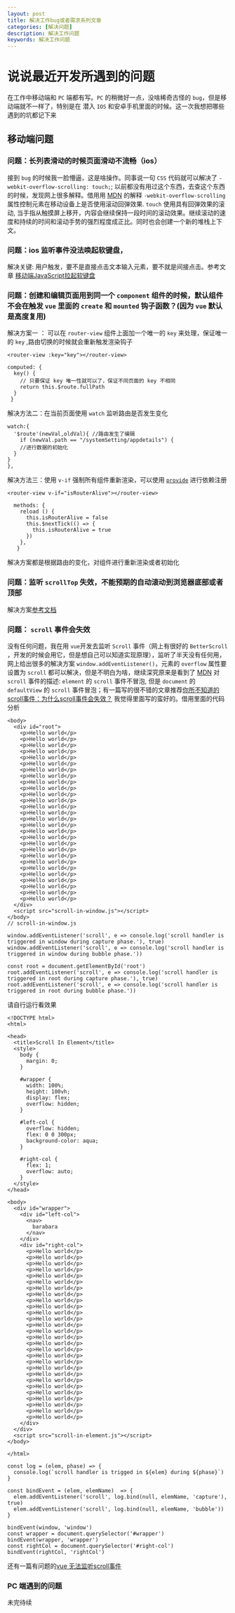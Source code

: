 ```yaml
---
layout: post
title: 解决工作bug或者需求系列文章
categories: [解决问题]
description: 解决工作问题
keywords: 解决工作问题 
---
```


# 说说最近开发所遇到的问题

在工作中移动端和 `PC` 端都有写。`PC` 的稍微好一点，没啥稀奇古怪的 `bug`，但是移动端就不一样了，特别是在 潜入 `IOS` 和安卓手机里面的时候。这一次我想把哪些遇到的坑都记下来

## 移动端问题

### 问题：长列表滑动的时候页面滑动不流畅（ios）
接到 `bug` 的时候我一脸懵逼，这是啥操作。同事说一句 `CSS` 代码就可以解决了 `-webkit-overflow-scrolling: touch;`; 以前都没有用过这个东西，去查这个东西的时候，发现网上很多解释。借用用 [MDN](https://developer.mozilla.org/zh-CN/docs/Web/CSS/-webkit-overflow-scrolling) 的解释 `-webkit-overflow-scrolling` 属性控制元素在移动设备上是否使用滚动回弹效果. `touch` 使用具有回弹效果的滚动, 当手指从触摸屏上移开，内容会继续保持一段时间的滚动效果。继续滚动的速度和持续的时间和滚动手势的强烈程度成正比。同时也会创建一个新的堆栈上下文。


### 问题：ios 监听事件没法唤起软键盘，

解决关键: 用户触发，要不是直接点击文本输入元素，要不就是间接点击。参考文章
[移动端JavaScript拉起软键盘](http://www.iamaddy.net/2016/11/mobile-keyboard-javascript/)


### 问题：创建和编辑页面用到同一个 `component` 组件的时候，默认组件不会在触发 `vue` 里面的 `create` 和 `mounted` 钩子函数？(因为 `vue` 默认是高度复用)

解决方案一 ： 可以在 `router-view` 组件上面加一个唯一的 `key` 来处理，保证唯一的 `key` ,路由切换的时候就会重新触发渲染钩子
```
<router-view :key="key"></router-view>

computed: {
  key() {
    // 只要保证 key 唯一性就可以了，保证不同页面的 key 不相同
    return this.$route.fullPath
  }
 }
```

解决方法二：在当前页面使用 `watch` 监听路由是否发生变化

```
watch:{
  '$route'(newVal,oldVal){ //路由发生了编辑
    if (newVal.path == "/systemSetting/appdetails") {
    //进行数据的初始化
  }
}
},
```
解决方法三：使用 `v-if` 强制所有组件重新渲染，可以使用 [`provide`](https://cn.vuejs.org/v2/guide/components-edge-cases.html#%E4%BE%9D%E8%B5%96%E6%B3%A8%E5%85%A5) 进行依赖注册

```
<router-view v-if="isRouterAlive"></router-view>

  methods: {
    reload () {
      this.isRouterAlive = false
      this.$nextTick(() => {
        this.isRouterAlive = true
      })
    },
   }
```

解决方案都是根据路由的变化，对组件进行重新渲染或者初始化

### 问题：监听 `scrollTop` 失效，不能预期的自动滚动到浏览器底部或者顶部

解决方案[参考文档](https://developer.mozilla.org/zh-CN/docs/Web/API/Element/scrollIntoView)

### 问题： `scroll` 事件会失效

没有任何问题，我在用 `vue`开发去监听 `Scroll` 事件（网上有很好的 `BetterScroll` ，开发的时候会用它，但是想自己可以知道实现原理），监听了半天没有任何用，网上给出很多的解决方案 `window.addEventListener()`，元素的 `overflow` 属性要设置为 `scroll` 都可以解决，但是不明白为啥，继续深究原来是看到了 [MDN](https://developer.mozilla.org/zh-CN/docs/Web/API/Document/scroll_event) 对 `scroll` 事件的描述: `element` 的 `scroll` 事件不冒泡, 但是 `document` 的 `defaultView` 的 `scroll` 事件冒泡；有一篇写的很不错的文章推荐[你所不知道的scroll事件：为什么scroll事件会失效？](https://ayase.moe/2018/11/20/scroll-event/) 我觉得里面写的蛮好的。借用里面的代码分析

```
<body>
  <div id="root">
    <p>Hello world</p>
    <p>Hello world</p>
    <p>Hello world</p>
    <p>Hello world</p>
    <p>Hello world</p>
    <p>Hello world</p>
    <p>Hello world</p>
    <p>Hello world</p>
    <p>Hello world</p>
    <p>Hello world</p>
    <p>Hello world</p>
    <p>Hello world</p>
    <p>Hello world</p>
    <p>Hello world</p>
    <p>Hello world</p>
    <p>Hello world</p>
    <p>Hello world</p>
    <p>Hello world</p>
    <p>Hello world</p>
    <p>Hello world</p>
    <p>Hello world</p>
    <p>Hello world</p>
    <p>Hello world</p>
    <p>Hello world</p>
    <p>Hello world</p>
    <p>Hello world</p>
    <p>Hello world</p>
    <p>Hello world</p>
  </div>
  <script src="scroll-in-window.js"></script>
</body>
// scroll-in-window.js

window.addEventListener('scroll', e => console.log('scroll handler is triggered in window during capture phase.'), true)
window.addEventListener('scroll', e => console.log('scroll handler is triggered in window during bubble phase.'))

const root = document.getElementById('root')
root.addEventListener('scroll', e => console.log('scroll handler is triggered in root during capture phase.'), true)
root.addEventListener('scroll', e => console.log('scroll handler is triggered in root during bubble phase.'))
```

请自行运行看效果

```
<!DOCTYPE html>
<html>

<head>
  <title>Scroll In Element</title>
  <style>
    body {
      margin: 0;
    }

    #wrapper {
      width: 100%;
      height: 100vh;
      display: flex;
      overflow: hidden;
    }

    #left-col {
      overflow: hidden;
      flex: 0 0 300px;
      background-color: aqua;
    }

    #right-col {
      flex: 1;
      overflow: auto;
    }
  </style>
</head>

<body>
  <div id="wrapper">
    <div id="left-col">
      <nav>
        barabara
      </nav>
    </div>
    <div id="right-col">
      <p>Hello world</p>
      <p>Hello world</p>
      <p>Hello world</p>
      <p>Hello world</p>
      <p>Hello world</p>
      <p>Hello world</p>
      <p>Hello world</p>
      <p>Hello world</p>
      <p>Hello world</p>
      <p>Hello world</p>
      <p>Hello world</p>
      <p>Hello world</p>
      <p>Hello world</p>
      <p>Hello world</p>
      <p>Hello world</p>
      <p>Hello world</p>
      <p>Hello world</p>
      <p>Hello world</p>
      <p>Hello world</p>
      <p>Hello world</p>
      <p>Hello world</p>
      <p>Hello world</p>
      <p>Hello world</p>
      <p>Hello world</p>
      <p>Hello world</p>
      <p>Hello world</p>
      <p>Hello world</p>
      <p>Hello world</p>
    </div>
  </div>
  <script src="scroll-in-element.js"></script>
</body>

</html>

const log = (elem, phase) => {
  console.log(`scroll handler is trigged in ${elem} during ${phase}`)
}

const bindEvent = (elem, elemName)  => {
  elem.addEventListener('scroll', log.bind(null, elemName, 'capture'), true)
  elem.addEventListener('scroll', log.bind(null, elemName, 'bubble'))
}

bindEvent(window, 'window')
const wrapper = document.querySelector('#wrapper')
bindEvent(wrapper, 'wrapper')
const rightCol = document.querySelector('#right-col')
bindEvent(rightCol, 'rightCol')
```

还有一篇有问题的[vue 无法监听scroll事件](https://segmentfault.com/q/1010000009119633)

###  PC 端遇到的问题

 未完待续 




